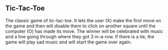  ## Tic-Tac-Toe
  The classic game of tic-tac-toe. It lets the user (X) make the first move on the game and then will disable them to click on another square until the computer (O) has made its move. The winner will be celebrated with music and a line going through where they got 3 in-a-row. If there is a tie, the game will play sad music and will start the game over again.
